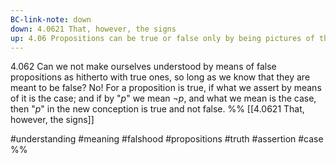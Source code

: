 ```yaml
---
BC-link-note: down
down: 4.0621 That, however, the signs
up: 4.06 Propositions can be true or false only by being pictures of the reality.
---
```

4.062 Can we not make ourselves understood by means of false propositions as hitherto with true ones, so long as we know that they are meant to be false? No! For a proposition is true, if what we assert by means of it is the case; and if by "$p$" we mean $¬ p$, and what we mean is the case, then "$p$" in the new conception is true and not false.
%%
[[4.0621 That, however, the signs]]

#understanding #meaning #falshood #propositions #truth #assertion #case %%